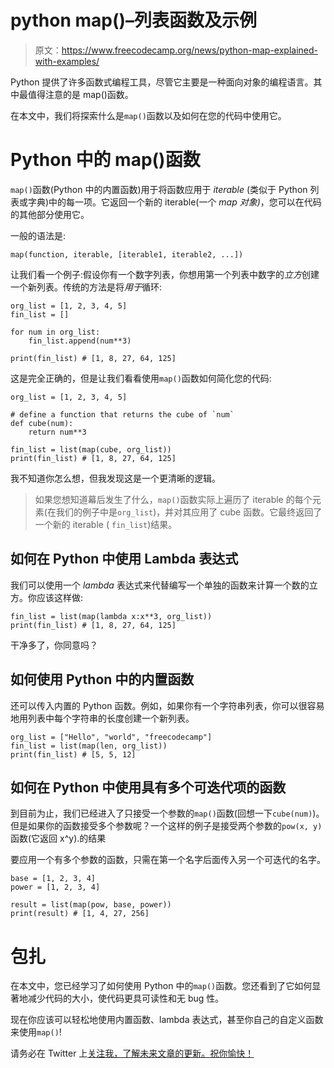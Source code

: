 # python map()–列表函数及示例

> 原文：<https://www.freecodecamp.org/news/python-map-explained-with-examples/>

Python 提供了许多函数式编程工具，尽管它主要是一种面向对象的编程语言。其中最值得注意的是 map()函数。

在本文中，我们将探索什么是`map()`函数以及如何在您的代码中使用它。

# Python 中的 map()函数

`map()`函数(Python 中的内置函数)用于将函数应用于 *iterable* (类似于 Python 列表或字典)中的每一项。它返回一个新的 iterable(一个 *map 对象)*，您可以在代码的其他部分使用它。

一般的语法是:

```
map(function, iterable, [iterable1, iterable2, ...])
```

让我们看一个例子:假设你有一个数字列表，你想用第一个列表中数字的*立方*创建一个新列表。传统的方法是将*用于*循环:

```
org_list = [1, 2, 3, 4, 5]
fin_list = []

for num in org_list:
    fin_list.append(num**3)

print(fin_list) # [1, 8, 27, 64, 125]
```

这是完全正确的，但是让我们看看使用`map()`函数如何简化您的代码:

```
org_list = [1, 2, 3, 4, 5]

# define a function that returns the cube of `num`
def cube(num):
    return num**3

fin_list = list(map(cube, org_list))
print(fin_list) # [1, 8, 27, 64, 125]
```

我不知道你怎么想，但我发现这是一个更清晰的逻辑。

> 如果您想知道幕后发生了什么，`map()`函数实际上遍历了 iterable 的每个元素(在我们的例子中是`org_list`)，并对其应用了 cube 函数。它最终返回了一个新的 iterable ( `fin_list`)结果。

## 如何在 Python 中使用 Lambda 表达式

我们可以使用一个 *lambda* 表达式来代替编写一个单独的函数来计算一个数的立方。你应该这样做:

```
fin_list = list(map(lambda x:x**3, org_list))
print(fin_list) # [1, 8, 27, 64, 125]
```

干净多了，你同意吗？

## 如何使用 Python 中的内置函数

还可以传入内置的 Python 函数。例如，如果你有一个字符串列表，你可以很容易地用列表中每个字符串的长度创建一个新列表。

```
org_list = ["Hello", "world", "freecodecamp"]
fin_list = list(map(len, org_list))
print(fin_list) # [5, 5, 12]
```

## 如何在 Python 中使用具有多个可迭代项的函数

到目前为止，我们已经进入了只接受一个参数的`map()`函数(回想一下`cube(num)`)。但是如果你的函数接受多个参数呢？一个这样的例子是接受两个参数的`pow(x, y)`函数(它返回 x^y).的结果

要应用一个有多个参数的函数，只需在第一个名字后面传入另一个可迭代的名字。

```
base = [1, 2, 3, 4]
power = [1, 2, 3, 4]

result = list(map(pow, base, power))
print(result) # [1, 4, 27, 256]
```

# 包扎

在本文中，您已经学习了如何使用 Python 中的`map()`函数。您还看到了它如何显著地减少代码的大小，使代码更具可读性和无 bug 性。

现在你应该可以轻松地使用内置函数、lambda 表达式，甚至你自己的自定义函数来使用`map()`!

请务必在 Twitter 上[关注我，了解未来文章的更新。祝你愉快！](http://twitter.com/jasmcaus)